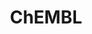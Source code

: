 ---
layout: default
bigquery: https://console.cloud.google.com/bigquery?p=patents-public-data&d=ebi_chembl&page=dataset
citation: '"The ChEMBL database in 2017." Anna Gaulton, Anne Hersey, Michał Nowotka,
  A Patrícia Bento, Jon Chambers, David Mendez, Prudence Mutowo, Francis Atkinson,
  Louisa J Bellis, Elena Cibrián-Uhalte, Mark Davies, Nathan Dedman, Anneli Karlsson,
  María Paula Magariños, John P Overington, George Papadatos, Ines Smit, Andrew R
  Leach Nucleic acids Research (2017) 45 (Database Issue), D945-D954'
contributors: European Bioinformatics Institute
cost: None
description: ChEMBL Data is a manually curated database of small molecules used in
  drug discovery, including information about existing patented drugs.
documentation: 'schema: https://www.ebi.ac.uk/chembl/db_schema


  '
last_edit: Mon, 04 Apr 2022 19:07:30 GMT
location: https://console.cloud.google.com/marketplace/product/google_patents_public_datasets/chembl
maintained_by: EMBL-EBI, an outstation of European Molecular Biology Laboratory
related_publications: '

  ChEMBL: towards direct deposition of bioassay data.


  Mendez D, Gaulton A, Bento AP, Chambers J, De Veij M, Félix E, Magariños MP, Mosquera
  JF, Mutowo P, Nowotka M, Gordillo-Marañón M, Hunter F, Junco L, Mugumbate G, Rodriguez-Lopez
  M, Atkinson F, Bosc N, Radoux CJ, Segura-Cabrera A, Hersey A, Leach AR.


  — Nucleic Acids Res. 2019; 47(D1):D930-D940. doi: 10.1093/nar/gky1075

  '
schema_fields: '[''db_source'', ''entity_type'', ''mutation'', ''molfile'', ''ro3_pass'',
  ''toid'', ''level2_description'', ''doi'', ''l4'', ''molregno'', ''upper_value'',
  ''innovator_company'', ''standard_type'', ''standard_inchi'', ''co_stem_id'', ''previous_company'',
  ''path'', ''target_desc'', ''natural_product'', ''ddd_admr'', ''updated_on'', ''domain_name'',
  ''priority'', ''first_page'', ''warning_description'', ''chirality'', ''structure_type'',
  ''source_domain_id'', ''result_flag'', ''company'', ''cell_source_tissue'', ''country'',
  ''relation'', ''smarts'', ''cx_most_apka'', ''domain_type'', ''bei'', ''polymer_flag'',
  ''direct_interaction'', ''bao_endpoint'', ''ref_type'', ''standard_relation'', ''mechanism_comment'',
  ''bao_id'', ''helm_notation'', ''prodrug'', ''molsyn_id'', ''label'', ''max_phase'',
  ''published_units'', ''sequence_md5sum'', ''short_name'', ''end_position'', ''subgroup'',
  ''pathway_id'', ''patent_id'', ''mc_target_type'', ''go_id'', ''published_relation'',
  ''metabolite_record_id'', ''src_id'', ''alert_id'', ''std_act_id'', ''description'',
  ''mecref_id'', ''component_id'', ''src_description'', ''target_mapping'', ''cell_source_organism'',
  ''creation_date'', ''molecular_mechanism'', ''title'', ''patent_no'', ''curation_comment'',
  ''name'', ''component_type'', ''ap_id'', ''canonical_smiles'', ''source'', ''cx_most_bpka'',
  ''enzyme_name'', ''mc_organism'', ''mc_target_name'', ''usan_year'', ''published_type'',
  ''cpd_str_alert_id'', ''dosed_ingredient'', ''atc_code'', ''parameter_value'', ''withdrawn_reason'',
  ''src_short_name'', ''max_phase_for_ind'', ''stat'', ''research_stem'', ''cidx'',
  ''frac_code'', ''mc_target_accession'', ''black_box_warning'', ''orig_description'',
  ''disease_efficacy'', ''mw_freebase'', ''ddd_comment'', ''isoform'', ''level4'',
  ''variant_id'', ''version'', ''compsyn_id'', ''parent_go_id'', ''mol_atc_id'', ''aidx'',
  ''inorganic_flag'', ''level3_description'', ''sei'', ''assay_class_id'', ''text_value'',
  ''caloha_id'', ''predbind_id'', ''relationship_type'', ''cell_id'', ''l5'', ''assay_test_type'',
  ''l2'', ''cell_name'', ''abstract'', ''mol_irac_id'', ''level1'', ''stem'', ''num_alerts'',
  ''pref_name'', ''tissue_id'', ''compound_key'', ''metref_id'', ''who_extra'', ''assay_organism'',
  ''related_tid'', ''heavy_atoms'', ''mec_id'', ''delist_flag'', ''acd_logp'', ''assay_strain'',
  ''downgraded'', ''hba'', ''authors'', ''last_active'', ''doc_id'', ''assay_tax_id'',
  ''qed_weighted'', ''num_ro5_violations'', ''entity_id'', ''assay_cell_type'', ''who_name'',
  ''binding_site_comment'', ''parameter_type'', ''tid'', ''protclasssyn_id'', ''tbl'',
  ''drug_substance_flag'', ''nda_type'', ''cx_logp'', ''homologue'', ''cellosaurus_id'',
  ''hrac_class_id'', ''frac_class_id'', ''assay_tissue'', ''l8'', ''warning_type'',
  ''level3'', ''usan_stem_definition'', ''compd_id'', ''qudt_units'', ''usan_substem'',
  ''clo_id'', ''warning_country'', ''assay_desc'', ''aspect'', ''comments'', ''potential_duplicate'',
  ''l7'', ''assay_type'', ''mesh_heading'', ''warning_id'', ''parent_id'', ''synonyms'',
  ''rtb'', ''pchembl_value'', ''set_name'', ''targcomp_id'', ''l6'', ''num_lipinski_ro5_violations'',
  ''issue'', ''confidence'', ''uo_units'', ''submission_date'', ''published_value'',
  ''organism'', ''parenteral'', ''chebi_par_id'', ''route'', ''assay_subcellular_fraction'',
  ''hbd_lipinski'', ''cell_ontology_id'', ''idx'', ''data_validity_comment'', ''site_residues'',
  ''withdrawn_country'', ''relationship_desc'', ''accession'', ''volume'', ''site_name'',
  ''ref_id'', ''class_type'', ''standard_value'', ''active_molregno'', ''bao_format'',
  ''definition'', ''efo_id'', ''src_compound_id'', ''hrac_code'', ''doc_type'', ''parent_type'',
  ''substrate_record_id'', ''last_page'', ''value'', ''ddd_units'', ''tid_fixed'',
  ''pathway_key'', ''pubmed_id'', ''molecular_species'', ''applicant_full_name'',
  ''patent_use_code'', ''oc_id'', ''standard_upper_value'', ''domain_description'',
  ''formulation_id'', ''sequence'', ''activity_comment'', ''annotation'', ''standard_inchi_key'',
  ''publication_number'', ''le'', ''status'', ''drug_product_flag'', ''updated_by'',
  ''indref_id'', ''activity_id'', ''withdrawn_year'', ''year'', ''class_level'', ''record_id'',
  ''irac_class_id'', ''cell_source_tax_id'', ''species_group_flag'', ''uberon_id'',
  ''full_mwt'', ''target_type'', ''mc_tax_id'', ''syn_type'', ''first_in_class'',
  ''selectivity_comment'', ''prediction_method'', ''aromatic_rings'', ''action_type'',
  ''withdrawn_class'', ''log_id'', ''warning_class'', ''lle'', ''level4_description'',
  ''cl_lincs_id'', ''cell_description'', ''warning_year'', ''smid'', ''comp_class_id'',
  ''first_approval'', ''stem_class'', ''targrel_id'', ''chembl_id'', ''mechanism_of_action'',
  ''therapeutic_flag'', ''ridx'', ''level1_description'', ''activity_count'', ''units'',
  ''level5'', ''assay_category'', ''level2'', ''ingredient'', ''mw_monoisotopic'',
  ''bto_id'', ''dosage_form'', ''type'', ''standard_units'', ''sitecomp_id'', ''job_id'',
  ''irac_code'', ''acd_logd'', ''domain_id'', ''acd_most_apka'', ''trade_name'', ''alert_set_id'',
  ''indication_class'', ''met_conversion'', ''assay_id'', ''standard_flag'', ''topical'',
  ''ddd_value'', ''withdrawn_flag'', ''cx_logd'', ''prod_pat_id'', ''tax_id'', ''relationship'',
  ''warnref_id'', ''component_synonym'', ''normal_range_max'', ''molecule_type'',
  ''parent_molregno'', ''usan_stem_id'', ''acd_most_bpka'', ''rgid'', ''actsm_id'',
  ''mol_frac_id'', ''confidence_score'', ''psa'', ''met_id'', ''comp_go_id'', ''assay_param_id'',
  ''availability_type'', ''protein_class_desc'', ''oral'', ''alert_name'', ''journal'',
  ''protein_class_synonym'', ''res_stem_id'', ''biocomp_id'', ''site_id'', ''met_comment'',
  ''l1'', ''usan_stem'', ''approval_date'', ''active_ingredient'', ''major_class'',
  ''product_id'', ''hbd'', ''as_id'', ''enzyme_tid'', ''protein_class_id'', ''db_version'',
  ''alogp'', ''compound_name'', ''ad_type'', ''l3'', ''ref_url'', ''drugind_id'',
  ''strength'', ''ddd_id'', ''ass_cls_map_id'', ''standard_text_value'', ''normal_range_min'',
  ''full_molformula'', ''assay_source'', ''hba_lipinski'', ''drug_record_id'', ''start_position'',
  ''curated_by'', ''patent_expire_date'', ''efo_term'', ''src_assay_id'', ''mol_hrac_id'',
  ''mesh_id'']'
shortname: chembl
tags:
- biotechnology
- health
- chemical
- bioinformatics
- medical
terms_of_use: CC BY-SA 3.0
title: ChEMBL
uuid: e232a192-965c-4ec9-904c-155b6dfe56c5
---